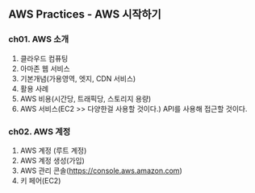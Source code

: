 ## AWS Practices - AWS 시작하기

### ch01. AWS 소개
1. 클라우드 컴퓨팅
2. 아마존 웹 서비스
3. 기본개념(가용영역, 엣지, CDN 서비스)
4. 활용 사례
5. AWS 비용(시간당, 트래픽당, 스토리지 용량)
6. AWS 서비스(EC2 >> 다양한걸 사용할 것이다.) API를 사용해 접근할 것이다. 

### ch02. AWS 계정
1. AWS 계정 (루트 계정)
2. AWS 계정 생성(가입)
3. AWS 관리 콘솔(https://console.aws.amazon.com)
4. 키 페어(EC2)